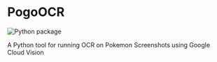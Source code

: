 # PogoOCR

![Python package](https://github.com/TrainerDex/PogoOCR/workflows/Python%20package/badge.svg)

A Python tool for running OCR on Pokemon Screenshots using Google Cloud Vision
